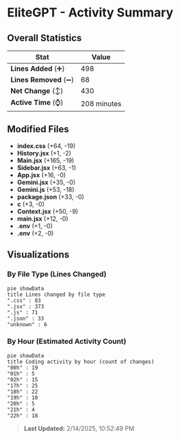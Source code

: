 # EliteGPT - Activity Summary 

## Overall Statistics

| Stat                   | Value                                                             |
| ---------------------- | ----------------------------------------------------------------- |
| **Lines Added** (➕)   | 498                                          |
| **Lines Removed** (➖) | 68                                        |
| **Net Change** (↕)    | 430                |
| **Active Time** (⌚)   | 208 minutes |


## Modified Files
- **index.css** (+64, -19)
- **History.jsx** (+1, -2)
- **Main.jsx** (+165, -19)
- **Sidebar.jsx** (+63, -1)
- **App.jsx** (+16, -0)
- **Gemini.jsx** (+35, -0)
- **Gemini.js** (+53, -18)
- **package.json** (+33, -0)
- **c** (+3, -0)
- **Context.jsx** (+50, -9)
- **main.jsx** (+12, -0)
- **.env** (+1, -0)
- **.env** (+2, -0)

## Visualizations

### By File Type (Lines Changed)

```mermaid
pie showData
title Lines changed by file type
".css" : 83
".jsx" : 373
".js" : 71
".json" : 33
"unknown" : 6
```

### By Hour (Estimated Activity Count)

```mermaid
pie showData
title Coding activity by hour (count of changes)
"00h" : 19
"01h" : 5
"02h" : 15
"17h" : 25
"18h" : 22
"19h" : 10
"20h" : 5
"21h" : 4
"22h" : 18
```


> **Last Updated:** 2/14/2025, 10:52:49 PM